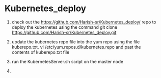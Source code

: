 # Kubernetes_deploy

1. check out the https://github.com/Harish-sr/Kubernetes_deploy/ repo to deploy the kubernetes using the command
git clone https://github.com/Harish-sr/Kubernetes_deploy.git
2. update the kubernetes repo file into the yum repo using the file kuberepo.txt.
    vi /etc/yum.repos.d/kubernetes.repo 
    and past the contents of kuberepo.txt file
2. run the KubernetesServer.sh script on the master node 

3. 

